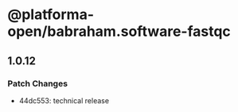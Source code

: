 # @platforma-open/babraham.software-fastqc

## 1.0.12

### Patch Changes

- 44dc553: technical release
